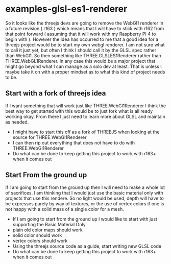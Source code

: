 # examples-glsl-es1-renderer

So it looks like the threejs devs are going to remove the WebGl1 renderer in a future revision \( r163 \) which means that I will have to stick with r162 from that point forward \( assuming that it will work with my Raspberry PI 4 to begin with \). However the idea has occurred to me that a good idea for a threejs project would be to start my own webgl renderer. I am not sure what to call it just yet, but often I think I should call it by the GLSL spec rather than WebGl1. So then something like THREE.GLSLES1Renderer rather than THREE.WebGL1Renderer. In any case this would be a major project that might go beyond what I can manage as a solo dev at least. That is unless I maybe take it on with a proper mindset as to what this kind of project needs to be.

## Start with a fork of threejs idea

If I want something that will work just like THREE.WebGl1Renderer I think the best way to get started with this would  be to just fork what is all ready working okay. From there I just need to learn more about GLSL and maintain as needed.

* I might have to start this off as a fork of THREEJS when looking at the source for THREE.WebGl1Renderer
* I can then rip out everything that does not have to do with THREE.WebGl1Renderer
* Do what can be done to keep getting this project to work with r163+ when it comes out

## Start From the ground up

If I am going to start from the ground up then I will need to make a whole lot of sacrifices. I am thinking that I would just use the basic material only with projects that use this rendere. So no light would be used, depth will have to be expresses purely by way of textures, or the use of vertex colors if one is not happy with a solid mass of a single color for a mesh.

* If I am going to start from the ground up I would like to start with just supporting the Basic Material Only
* plain old color maps should work
* solid color should work
* vertex colors should work
* Using the threejs source code as a guide, start writing new GLSL code
* Do what can be done to keep getting this project to work with r163+ when it comes out